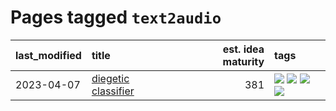 # Pages tagged `text2audio`

|last_modified|title|est. idea maturity|tags
|:---|:---|---:|:---|
|2023-04-07|[diegetic classifier](../diegetic-classifier.md)|381|[![](https://img.shields.io/badge/tag-audio-90446b)](../tags/audio.md) [![](https://img.shields.io/badge/tag-classification-35d2ce)](../tags/classification.md) [![](https://img.shields.io/badge/tag-experimental-76bb24)](../tags/experimental.md) [![](https://img.shields.io/badge/tag-text2audio-8e95e2)](../tags/text2audio.md)|